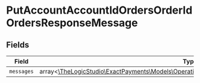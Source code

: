# PutAccountAccountIdOrdersOrderIdOrdersResponseMessage


## Fields

| Field                                                                                                                                                                  | Type                                                                                                                                                                   | Required                                                                                                                                                               | Description                                                                                                                                                            |
| ---------------------------------------------------------------------------------------------------------------------------------------------------------------------- | ---------------------------------------------------------------------------------------------------------------------------------------------------------------------- | ---------------------------------------------------------------------------------------------------------------------------------------------------------------------- | ---------------------------------------------------------------------------------------------------------------------------------------------------------------------- |
| `messages`                                                                                                                                                             | array<[\TheLogicStudio\ExactPayments\Models\Operations\PutAccountAccountIdOrdersOrderIdMessages](../../Models/Operations/PutAccountAccountIdOrdersOrderIdMessages.md)> | :heavy_minus_sign:                                                                                                                                                     | N/A                                                                                                                                                                    |